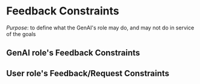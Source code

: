 # Feedback Constraints

*Purpose*: to define what the GenAI's role may do, and may not do in service of the goals

## GenAI role's Feedback Constraints

## User role's Feedback/Request Constraints
